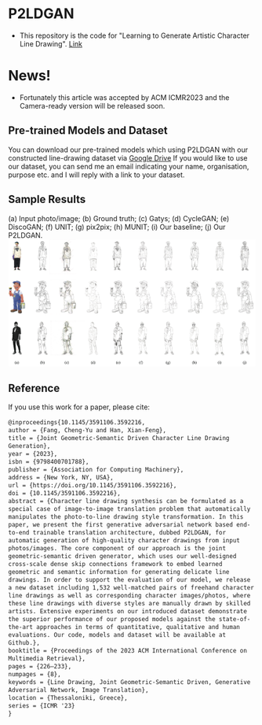 # P2LDGAN
- This repository is the code for "Learning to Generate Artistic Character Line Drawing". [Link](https://doi.org/10.1145/3591106.3592216)

# News!
- Fortunately this article was accepted by ACM ICMR2023 and the Camera-ready version will be released soon.

## Pre-trained Models and Dataset
You can download our pre-trained models which using P2LDGAN with our constructed line-drawing dataset via [Google Drive](https://drive.google.com/file/d/1To4V_Btc3QhCLBWZ0PdSNgC1cbm3isHP/view?usp=sharing)
If you would like to use our dataset, you can send me an email indicating your name, organisation, purpose etc. and I will reply with a link to your dataset.

## Sample Results
(a) Input photo/image; (b) Ground truth; (c) Gatys; (d) CycleGAN; (e) DiscoGAN; (f) UNIT; (g) pix2pix; (h) MUNIT; (i) Our baseline; (j) Our P2LDGAN.
<img src = 'imgs/example.jpg'>

## Reference
If you use this work for a paper, please cite:

```
@inproceedings{10.1145/3591106.3592216,
author = {Fang, Cheng-Yu and Han, Xian-Feng},
title = {Joint Geometric-Semantic Driven Character Line Drawing Generation},
year = {2023},
isbn = {9798400701788},
publisher = {Association for Computing Machinery},
address = {New York, NY, USA},
url = {https://doi.org/10.1145/3591106.3592216},
doi = {10.1145/3591106.3592216},
abstract = {Character line drawing synthesis can be formulated as a special case of image-to-image translation problem that automatically manipulates the photo-to-line drawing style transformation. In this paper, we present the first generative adversarial network based end-to-end trainable translation architecture, dubbed P2LDGAN, for automatic generation of high-quality character drawings from input photos/images. The core component of our approach is the joint geometric-semantic driven generator, which uses our well-designed cross-scale dense skip connections framework to embed learned geometric and semantic information for generating delicate line drawings. In order to support the evaluation of our model, we release a new dataset including 1,532 well-matched pairs of freehand character line drawings as well as corresponding character images/photos, where these line drawings with diverse styles are manually drawn by skilled artists. Extensive experiments on our introduced dataset demonstrate the superior performance of our proposed models against the state-of-the-art approaches in terms of quantitative, qualitative and human evaluations. Our code, models and dataset will be available at Github.},
booktitle = {Proceedings of the 2023 ACM International Conference on Multimedia Retrieval},
pages = {226–233},
numpages = {8},
keywords = {Line Drawing, Joint Geometric-Semantic Driven, Generative Adversarial Network, Image Translation},
location = {Thessaloniki, Greece},
series = {ICMR '23}
}
```

